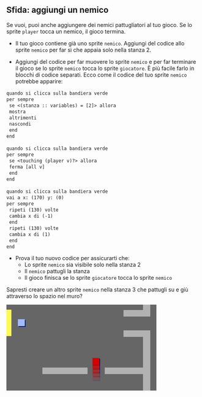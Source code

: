 ## Sfida: aggiungi un nemico

Se vuoi, puoi anche aggiungere dei nemici pattugliatori al tuo gioco. Se lo sprite `player` tocca un nemico, il gioco termina.

+ Il tuo gioco contiene già uno sprite `nemico`. Aggiungi del codice allo sprite `nemico` per far sì che appaia solo nella stanza 2.

+ Aggiungi del codice per far muovere lo sprite `nemico` e per far terminare il gioco se lo sprite `nemico` tocca lo sprite `giocatore`. È più facile farlo in blocchi di codice separati. Ecco come il codice del tuo sprite `nemico` potrebbe apparire:

```blocks3
quando si clicca sulla bandiera verde
per sempre 
 se <(stanza :: variables) = [2]> allora 
 mostra
 altrimenti 
 nascondi
 end
end

quando si clicca sulla bandiera verde
per sempre 
 se <touching (player v)?> allora 
 ferma [all v]
 end
end

quando si clicca sulla bandiera verde
vai a x: (170) y: (0)
per sempre 
 ripeti (130) volte 
 cambia x di (-1)
 end
 ripeti (130) volte 
 cambia x di (1)
 end
end
```

+ Prova il tuo nuovo codice per assicurarti che: 
    + Lo sprite `nemico` sia visibile solo nella stanza 2
    + Il `nemico` pattugli la stanza
    + Il gioco finisca se lo sprite `giocatore` tocca lo sprite `nemico`

Sapresti creare un altro sprite `nemico` nella stanza 3 che pattugli su e giù attraverso lo spazio nel muro?

![screenshot](images/world-enemy2.png)